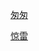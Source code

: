 
[匆匆](https://tengyueyang.github.io/article/2021-1-26-匆匆)

[惊雷](https://tengyueyang.github.io/article/2021-1-28-惊雷)